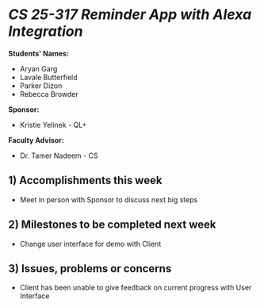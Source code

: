 # *CS 25-317 Reminder App with Alexa Integration*

**Students' Names:**
- Aryan Garg
- Lavale Butterfield
- Parker Dizon
- Rebecca Browder

**Sponsor:**
- Kristie Yelinek - QL+

**Faculty Advisor:**
- Dr. Tamer Nadeem - CS

## 1) Accomplishments this week ##
   - Meet in person with Sponsor to discuss next big steps

## 2) Milestones to be completed next week ##
   - Change user interface for demo with Client

## 3) Issues, problems or concerns ##
   - Client has been unable to give feedback on current progress with User Interface
